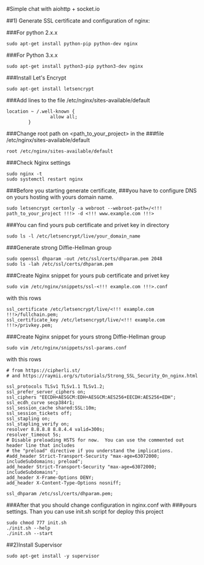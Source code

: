 #Simple chat with aiohttp + socket.io

##1) Generate SSL certificate and configuration of nginx:

###For python 2.x.x
```
sudo apt-get install python-pip python-dev nginx
```

###For Python 3.x.x
```
sudo apt-get install python3-pip python3-dev nginx
```

###Install Let's Encrypt
```
sudo apt-get install letsencrypt
```

###Add lines to the file /etc/nginx/sites-available/default
```
location ~ /.well-known {
                allow all;
        }
```

###Change root path on <path_to_your_project> in the
###file /etc/nginx/sites-available/default
```
root /etc/nginx/sites-available/default
```

###Check Nginx settings
```
sudo nginx -t
sudo systemctl restart nginx
```

###Before you starting generate certificate,
###you have to configure DNS on yours hosting with yours domain name.
```
sudo letsencrypt certonly -a webroot --webroot-path=/<!!! path_to_your_project !!!> -d <!!! www.example.com !!!>
```

###You can find yours pub certificate and privet key in directory

```
sudo ls -l /etc/letsencrypt/live/your_domain_name
```

###Generate strong Diffie-Hellman group
```
sudo openssl dhparam -out /etc/ssl/certs/dhparam.pem 2048
sudo ls -lah /etc/ssl/certs/dhparam.pem
```

###Create Nginx snippet for yours pub certificate and privet key
```
sudo vim /etc/nginx/snippets/ssl-<!!! example.com !!!>.conf
```
with this rows
```
ssl_certificate /etc/letsencrypt/live/<!!! example.com !!!>/fullchain.pem;
ssl_certificate_key /etc/letsencrypt/live/<!!! example.com !!!>/privkey.pem;
```

###Create Nginx snippet for yours strong Diffie-Hellman group
```
sudo vim /etc/nginx/snippets/ssl-params.conf
```
with this rows
```
# from https://cipherli.st/
# and https://raymii.org/s/tutorials/Strong_SSL_Security_On_nginx.html

ssl_protocols TLSv1 TLSv1.1 TLSv1.2;
ssl_prefer_server_ciphers on;
ssl_ciphers "EECDH+AESGCM:EDH+AESGCM:AES256+EECDH:AES256+EDH";
ssl_ecdh_curve secp384r1;
ssl_session_cache shared:SSL:10m;
ssl_session_tickets off;
ssl_stapling on;
ssl_stapling_verify on;
resolver 8.8.8.8 8.8.4.4 valid=300s;
resolver_timeout 5s;
# Disable preloading HSTS for now.  You can use the commented out header line that includes
# the "preload" directive if you understand the implications.
#add_header Strict-Transport-Security "max-age=63072000; includeSubdomains; preload";
add_header Strict-Transport-Security "max-age=63072000; includeSubdomains";
add_header X-Frame-Options DENY;
add_header X-Content-Type-Options nosniff;

ssl_dhparam /etc/ssl/certs/dhparam.pem;
```

###After that you should change configuration in nginx.conf with
###yours settings. Than you can use init.sh script for deploy this project
```
sudo chmod 777 init.sh
./init.sh --help
./init.sh --start
```

##2)Install Supervisor
```
sudo apt-get install -y supervisor
```

